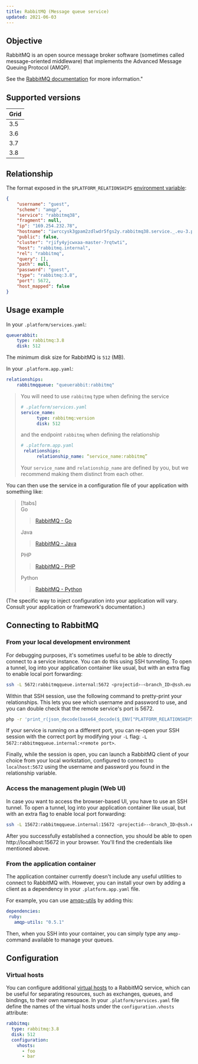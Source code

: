 ```yaml
---
title: RabbitMQ (Message queue service)
updated: 2021-06-03
---
```


## Objective  

RabbitMQ is an open source message broker software (sometimes called message-oriented middleware) that implements the Advanced Message Queuing Protocol (AMQP).

See the [RabbitMQ documentation](http://www.rabbitmq.com/documentation.html) for more information."

## Supported versions

| **Grid** | 
|----------------------------------|  
|  3.5 |  
|  3.6 |  
|  3.7 |  
|  3.8 |  

## Relationship

The format exposed in the `$PLATFORM_RELATIONSHIPS` [environment variable](/pages/web/web-paas/development-variables#platformsh-provided-variables):

```json  
{
    "username": "guest",
    "scheme": "amqp",
    "service": "rabbitmq38",
    "fragment": null,
    "ip": "169.254.232.78",
    "hostname": "iwrccysk3gpam2zdlwdr5fgs2y.rabbitmq38.service._.eu-3.platformsh.site",
    "public": false,
    "cluster": "rjify4yjcwxaa-master-7rqtwti",
    "host": "rabbitmq.internal",
    "rel": "rabbitmq",
    "query": [],
    "path": null,
    "password": "guest",
    "type": "rabbitmq:3.8",
    "port": 5672,
    "host_mapped": false
}
```  

## Usage example

In your `.platform/services.yaml`:

```yaml   
queuerabbit:
    type: rabbitmq:3.8
    disk: 512
```  

The minimum disk size for RabbitMQ is `512` (MB).

In your `.platform.app.yaml`:

```yaml   
relationships:
    rabbitmqqueue: "queuerabbit:rabbitmq"
```  

> You will need to use `rabbitmq` type when defining the service
>
> ```yaml
> # .platform/services.yaml
> service_name:
>       type: rabbitmq:version
>       disk: 512
> ```
>
> and the endpoint `rabbitmq` when defining the relationship
>
> ```yaml
> # .platform.app.yaml
>  relationships:
>       relationship_name: “service_name:rabbitmq”
> ```
>
> Your `service_name` and `relationship_name` are defined by you, but we recommend making them distinct from each other.
>

You can then use the service in a configuration file of your application with something like:

> [!tabs]      
> Go     
>> [RabbitMQ - Go](https://github.com/ovh/docs/blob/develop/pages/web/web-paas/static/files/fetch/examples/golang/rabbitmq)  
>>      
> Java     
>> [RabbitMQ - Java](https://github.com/ovh/docs/blob/develop/pages/web/web-paas/static/files/fetch/examples/java/rabbitmq)  
>>      
> PHP     
>> [RabbitMQ - PHP](https://github.com/ovh/docs/blob/develop/pages/web/web-paas/static/files/fetch/examples/php/rabbitmq)  
>>     
> Python     
>> [RabbitMQ - Python](https://github.com/ovh/docs/blob/develop/pages/web/web-paas/static/files/fetch/examples/python/rabbitmq)  
>>      

(The specific way to inject configuration into your application will vary. Consult your application or framework's documentation.)

## Connecting to RabbitMQ

### From your local development environment

For debugging purposes, it's sometimes useful to be able to directly connect to a service instance. You can do this using SSH tunneling. To open a tunnel, log into your application container like usual, but with an extra flag to enable local port forwarding:

```bash
ssh -L 5672:rabbitmqqueue.internal:5672 <projectid>-<branch_ID>@ssh.eu.platform.sh
```

Within that SSH session, use the following command to pretty-print your relationships. This lets you see which username and password to use, and you can double check that the remote service's port is 5672.

```bash
php -r 'print_r(json_decode(base64_decode($_ENV["PLATFORM_RELATIONSHIPS"])));'
```

If your service is running on a different port, you can re-open your SSH session with the correct port by modifying your `-L` flag: `-L 5672:rabbitmqqueue.internal:<remote port>`.

Finally, while the session is open, you can launch a RabbitMQ client of your choice from your local workstation, configured to connect to `localhost:5672` using the username and password you found in the relationship variable.

### Access the management plugin  (Web UI)
In case you want to access the browser-based UI, you have to use an SSH tunnel. To open a tunnel, log into your application container like usual, but with an extra flag to enable local port forwarding:

```bash
ssh -L 15672:rabbitmqqueue.internal:15672 <projectid>-<branch_ID>@ssh.eu.platform.sh
```

After you successfully established a connection, you should be able to open http://localhost:15672 in your browser. You'll find the credentials like mentioned above.

### From the application container

The application container currently doesn't include any useful utilities to connect to RabbitMQ with. However, you can install your own by adding a client as a dependency in your `.platform.app.yaml` file.

For example, you can use [amqp-utils](https://github.com/dougbarth/amqp-utils/) by adding this:

```yaml
dependencies:
 ruby:
   amqp-utils: "0.5.1"
```

Then, when you SSH into your container, you can simply type any `amqp-` command available to manage your queues.

## Configuration

### Virtual hosts

You can configure additional [virtual hosts](https://www.rabbitmq.com/vhosts.html) to a RabbitMQ service, which can be useful for separating resources, such as exchanges, queues, and bindings, to their own namespace. In your `.platform/services.yaml` file define the names of the virtual hosts under the `configuration.vhosts` attribute:

```yaml
rabbitmq:
  type: rabbitmq:3.8
  disk: 512
  configuration:
    vhosts:
      - foo
      - bar
```
